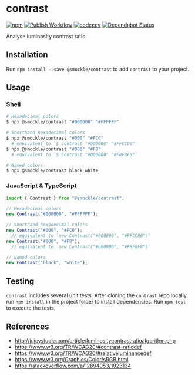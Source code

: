 # contrast

[![npm](https://img.shields.io/npm/v/@smockle/contrast.svg)](https://www.npmjs.com/package/@smockle/contrast)
[![Publish Workflow](https://github.com/smockle/contrast/workflows/Publish/badge.svg)](https://github.com/smockle/contrast/actions)
[![codecov](https://codecov.io/gh/smockle/contrast/branch/master/graph/badge.svg)](https://codecov.io/gh/smockle/contrast)
[![Dependabot Status](https://api.dependabot.com/badges/status?host=github&repo=smockle/contrast)](https://dependabot.com)

Analyse luminosity contrast ratio

## Installation

Run `npm install --save @smockle/contrast` to add `contrast` to your project.

## Usage

### Shell

```sh
# Hexadecimal colors
$ npx @smockle/contrast "#000000" "#FFFFFF"

# Shorthand hexadecimal colors
$ npx @smockle/contrast "#000" "#FC0"
  # equivalent to `$ contrast "#000000" "#FFCC00"`
$ npx @smockle/contrast "#000" "#F8"
  # equivalent to `$ contrast "#000000" "#F8F8F8"`

# Named colors
$ npx @smockle/contrast black white
```

### JavaScript & TypeScript

```TypeScript
import { Contrast } from "@smockle/contrast";

// Hexadecimal colors
new Contrast("#000000", "#FFFFFF");

// Shorthand hexadecimal colors
new Contrast("#000", "#FC0");
  // equivalent to `new Contrast("#000000", "#FFCC00")`
new Contrast("#000", "#F8");
  // equivalent to `new Contrast("#000000", "#F8F8F8")`

// Named colors
new Contrast("black", "white");
```

## Testing

`contrast` includes several unit tests. After cloning the `contrast` repo locally, run `npm install` in the project folder to install dependencies. Run `npm test` to execute the tests.

## References

- http://juicystudio.com/article/luminositycontrastratioalgorithm.php
- https://www.w3.org/TR/WCAG20/#contrast-ratiodef
- https://www.w3.org/TR/WCAG20/#relativeluminancedef
- https://www.w3.org/Graphics/Color/sRGB.html
- https://stackoverflow.com/a/12894053/1923134
